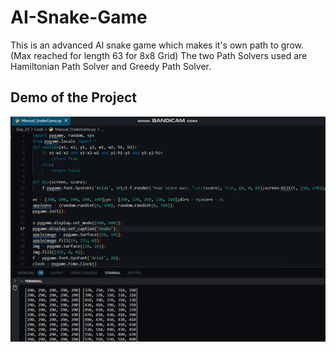# AI-Snake-Game
This is an advanced AI snake game which makes it's own path to grow. (Max reached for length 63 for 8x8 Grid)
The two Path Solvers used are Hamiltonian Path Solver and Greedy Path Solver.

<h2> Demo of the Project </h2>
<img src="https://github.com/noob-starter/Images/blob/main/manual_ai_snake_game.gif" >

